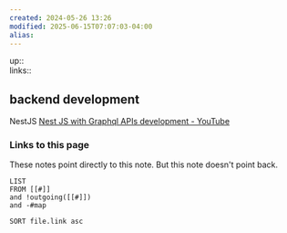 ```yaml
---
created: 2024-05-26 13:26
modified: 2025-06-15T07:07:03-04:00
alias: 
---
```

up::  
links::
## backend development


NestJS
[Nest JS with Graphql APIs development - YouTube](https://www.youtube.com/playlist?list=PLT5Jhb7lgSBPgWsiBZwNPBtjgPpAycAN3)

### Links to this page
These notes point directly to this note. But this note doesn't point back.
```dataview
LIST
FROM [[#]]
and !outgoing([[#]])
and -#map

SORT file.link asc
```



